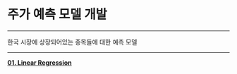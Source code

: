 # 주가 예측 모델 개발
---

한국 시장에 상장되어있는 종목들에 대한 예측 모델

---

**[01. Linear Regression](https://github.com/ajskdlf64/PROJECT_Stock-Price-Predict-Model/blob/master/01.%20Linear%20Regression.ipynb)**
